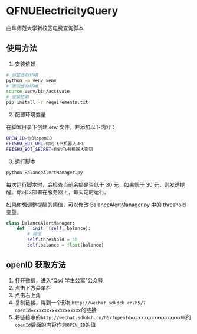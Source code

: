 # QFNUElectricityQuery

曲阜师范大学新校区电费查询脚本

## 使用方法

1. 安装依赖

```bash
# 创建虚拟环境
python -m venv venv
# 激活虚拟环境
source venv/bin/activate
# 安装依赖
pip install -r requirements.txt
```

2. 配置环境变量

在脚本目录下创建.env 文件，并添加以下内容：

```bash
OPEN_ID=你的openID
FEISHU_BOT_URL=你的飞书机器人URL
FEISHU_BOT_SECRET=你的飞书机器人密钥
```

3. 运行脚本

```bash
python BalanceAlertManager.py
```

每次运行脚本时，会检查当前余额是否低于 30 元，如果低于 30 元，则发送提醒。你可以部署在服务器上，每天定时运行。

如果你想调整提醒的阈值，可以修改 BalanceAlertManager.py 中的 threshold 变量。

```python
class BalanceAlertManager:
    def __init__(self, balance):
        # 阈值
        self.threshold = 30
        self.balance = float(balance)
```

## openID 获取方法

1. 打开微信，进入“Qsd 学生公寓”公众号
2. 点击下方菜单栏
3. 点击右上角
4. 复制链接，得到一个形如`http://wechat.sdkdch.cn/h5/?openId=xxxxxxxxxxxxxxxxxx`的链接
5. 将链接中的`http://wechat.sdkdch.cn/h5/?openId=xxxxxxxxxxxxxxxxxx`中的`openId`后面的内容作为`OPEN_ID`的值

